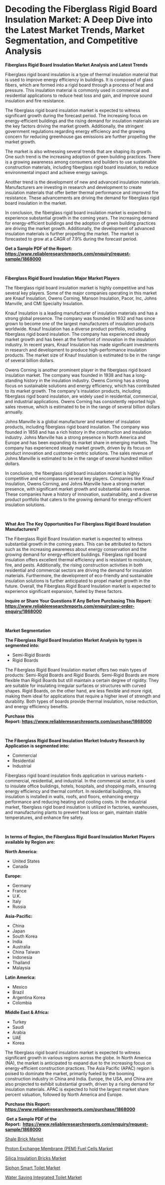 <p><h1>Decoding the Fiberglass Rigid Board Insulation Market: A Deep Dive into the Latest Market Trends, Market Segmentation, and Competitive Analysis</h1></p><p><strong>Fiberglass Rigid Board Insulation Market Analysis and Latest Trends</strong></p>
<p><p>Fiberglass rigid board insulation is a type of thermal insulation material that is used to improve energy efficiency in buildings. It is composed of glass fibers, which are formed into a rigid board through a process of heat and pressure. This insulation material is commonly used in commercial and residential applications to reduce heat loss and gain, and improve sound insulation and fire resistance.</p><p>The fiberglass rigid board insulation market is expected to witness significant growth during the forecast period. The increasing focus on energy-efficient buildings and the rising demand for insulation materials are the key factors driving the market growth. Additionally, the stringent government regulations regarding energy efficiency and the growing concern for reducing greenhouse gas emissions are further propelling the market growth.</p><p>The market is also witnessing several trends that are shaping its growth. One such trend is the increasing adoption of green building practices. There is a growing awareness among consumers and builders to use sustainable construction materials, including fiberglass rigid board insulation, to reduce environmental impact and achieve energy savings.</p><p>Another trend is the development of new and advanced insulation materials. Manufacturers are investing in research and development to create insulation materials that offer better thermal performance and improved fire resistance. These advancements are driving the demand for fiberglass rigid board insulation in the market.</p><p>In conclusion, the fiberglass rigid board insulation market is expected to experience substantial growth in the coming years. The increasing demand for energy-efficient buildings and the adoption of green building practices are driving the market growth. Additionally, the development of advanced insulation materials is further propelling the market. The market is forecasted to grow at a CAGR of 7.9% during the forecast period.</p></p>
<p><strong>Get a Sample PDF of the Report:&nbsp; <a href="https://www.reliableresearchreports.com/enquiry/request-sample/1868000">https://www.reliableresearchreports.com/enquiry/request-sample/1868000</a></strong></p>
<p>&nbsp;</p>
<p><strong>Fiberglass Rigid Board Insulation Major Market Players</strong></p>
<p><p>The fiberglass rigid board insulation market is highly competitive and has several key players. Some of the major companies operating in this market are Knauf Insulation, Owens Corning, Manson Insulation, Pacor, Inc, Johns Manville, and CMI Specialty Insulation.</p><p>Knauf Insulation is a leading manufacturer of insulation materials and has a strong global presence. The company was founded in 1932 and has since grown to become one of the largest manufacturers of insulation products worldwide. Knauf Insulation has a diverse product portfolio, including fiberglass rigid board insulation. The company has experienced steady market growth and has been at the forefront of innovation in the insulation industry. In recent years, Knauf Insulation has made significant investments in research and development to produce high-performance insulation products. The market size of Knauf Insulation is estimated to be in the range of several billion dollars.</p><p>Owens Corning is another prominent player in the fiberglass rigid board insulation market. The company was founded in 1938 and has a long-standing history in the insulation industry. Owens Corning has a strong focus on sustainable solutions and energy efficiency, which has contributed to its market growth. The company's insulation products, including fiberglass rigid board insulation, are widely used in residential, commercial, and industrial applications. Owens Corning has consistently reported high sales revenue, which is estimated to be in the range of several billion dollars annually.</p><p>Johns Manville is a global manufacturer and marketer of insulation products, including fiberglass rigid board insulation. The company was founded in 1858 and has a rich history in the construction and insulation industry. Johns Manville has a strong presence in North America and Europe and has been expanding its market share in emerging markets. The company has experienced steady market growth, driven by its focus on product innovation and customer-centric solutions. The sales revenue of Johns Manville is estimated to be in the range of several hundred million dollars.</p><p>In conclusion, the fiberglass rigid board insulation market is highly competitive and encompasses several key players. Companies like Knauf Insulation, Owens Corning, and Johns Manville have a strong market presence, with significant market growth and substantial sales revenue. These companies have a history of innovation, sustainability, and a diverse product portfolio that caters to the growing demand for energy-efficient insulation solutions.</p></p>
<p>&nbsp;</p>
<p><strong>What Are The Key Opportunities For Fiberglass Rigid Board Insulation Manufacturers?</strong></p>
<p><p>The Fiberglass Rigid Board Insulation market is expected to witness substantial growth in the coming years. This can be attributed to factors such as the increasing awareness about energy conservation and the growing demand for energy-efficient buildings. Fiberglass rigid board insulation offers excellent thermal efficiency and is resistant to moisture, fire, and pests. Additionally, the rising construction activities in both residential and commercial sectors are driving the demand for insulation materials. Furthermore, the development of eco-friendly and sustainable insulation solutions is further anticipated to propel market growth in the future. Overall, the Fiberglass Rigid Board Insulation market is expected to experience significant expansion, fueled by these factors.</p></p>
<p><strong>Inquire or Share Your Questions If Any Before Purchasing This Report: <a href="https://www.reliableresearchreports.com/enquiry/pre-order-enquiry/1868000">https://www.reliableresearchreports.com/enquiry/pre-order-enquiry/1868000</a></strong></p>
<p>&nbsp;</p>
<p><strong>Market Segmentation</strong></p>
<p><strong>The Fiberglass Rigid Board Insulation Market Analysis by types is segmented into:</strong></p>
<p><ul><li>Semi-Rigid Boards</li><li>Rigid Boards</li></ul></p>
<p><p>The Fiberglass Rigid Board Insulation market offers two main types of products: Semi-Rigid Boards and Rigid Boards. Semi-Rigid Boards are more flexible than Rigid Boards but still maintain a certain degree of rigidity. They are suitable for insulating irregular surfaces or structures with curved shapes. Rigid Boards, on the other hand, are less flexible and more rigid, making them ideal for applications that require a higher level of strength and durability. Both types of boards provide thermal insulation, noise reduction, and energy efficiency benefits.</p></p>
<p><strong>Purchase this Report:&nbsp;<a href="https://www.reliableresearchreports.com/purchase/1868000">https://www.reliableresearchreports.com/purchase/1868000</a></strong></p>
<p>&nbsp;</p>
<p><strong>The Fiberglass Rigid Board Insulation Market Industry Research by Application is segmented into:</strong></p>
<p><ul><li>Commercial</li><li>Residential</li><li>Industrial</li></ul></p>
<p><p>Fiberglass rigid board insulation finds application in various markets - commercial, residential, and industrial. In the commercial sector, it is used to insulate office buildings, hotels, hospitals, and shopping malls, ensuring energy efficiency and thermal comfort. In residential buildings, this insulation is installed in walls, roofs, and floors, enhancing energy performance and reducing heating and cooling costs. In the industrial market, fiberglass rigid board insulation is utilized in factories, warehouses, and manufacturing plants to prevent heat loss or gain, maintain stable temperatures, and enhance fire safety.</p></p>
<p>&nbsp;</p>
<p><strong>In terms of Region, the Fiberglass Rigid Board Insulation Market Players available by Region are:</strong></p>
<p>
    <p> <strong> North America: </strong>
        <ul>
            <li>United States</li>
            <li>Canada</li>
        </ul>
        </p> 
    <p> <strong> Europe: </strong>
        <ul>
            <li>Germany</li>
            <li>France</li>
            <li>U.K.</li>
            <li>Italy</li>
            <li>Russia</li>
        </ul>
        </p> 
    <p> <strong> Asia-Pacific: </strong>
        <ul>
            <li>China</li>
            <li>Japan</li>
            <li>South Korea</li>
            <li>India</li>
            <li>Australia</li>
            <li>China Taiwan</li>
            <li>Indonesia</li>
            <li>Thailand</li>
            <li>Malaysia</li>
        </ul>
        </p> 
    <p> <strong> Latin America: </strong>
        <ul>
            <li>Mexico</li>
            <li>Brazil</li>
            <li>Argentina Korea</li>
            <li>Colombia</li>
        </ul>
        </p> 
    <p> <strong> Middle East & Africa: </strong>
        <ul>
            <li>Turkey</li>
            <li>Saudi</li>
            <li>Arabia</li>
            <li>UAE</li>
            <li>Korea</li>
        </ul>
    </p>
    </p>
<p><p>The fiberglass rigid board insulation market is expected to witness significant growth in various regions across the globe. In North America (NA), the market is anticipated to expand due to the increasing focus on energy-efficient construction practices. The Asia Pacific (APAC) region is poised to dominate the market, primarily fueled by the booming construction industry in China and India. Europe, the USA, and China are also projected to exhibit substantial growth, driven by a rising demand for insulation materials. APAC is expected to hold the largest market share percent valuation, followed by North America and Europe.</p></p>
<p><strong>Purchase this Report: <a href="https://www.reliableresearchreports.com/purchase/1868000">https://www.reliableresearchreports.com/purchase/1868000</a></strong></p>
<p>&nbsp;<strong>Get a Sample PDF of the Report:&nbsp;&nbsp;<a href="https://www.reliableresearchreports.com/enquiry/request-sample/1868000">https://www.reliableresearchreports.com/enquiry/request-sample/1868000</a></strong></p>
<p><strong></strong></p>
<p><p><a href="https://github.com/Paul14Anderson63/Market-Research-Report-List-1/blob/main/shale-brick-market.md">Shale Brick Market</a></p><p><a href="https://medium.com/@waltercruz6g/proton-exchange-membrane-pem-fuel-cells-market-furnishes-information-on-market-share-market-b59ac91cdc0f">Proton Exchange Membrane (PEM) Fuel Cells Market</a></p><p><a href="https://github.com/aasishrp01/Market-Research-Report-List-1/blob/main/silica-insulation-bricks-market.md">Silica Insulation Bricks Market</a></p><p><a href="https://medium.com/@piercehoppe2023/siphon-smart-toilet-market-size-and-market-trends-complete-industry-overview-2023-to-2030-68ce3598f8a6">Siphon Smart Toilet Market</a></p><p><a href="https://medium.com/@morgancrist1926/analyzing-water-saving-integrated-toilet-market-global-industry-perspective-and-forecast-2023-to-d49aefa51b9f">Water Saving Integrated Toilet Market</a></p></p>